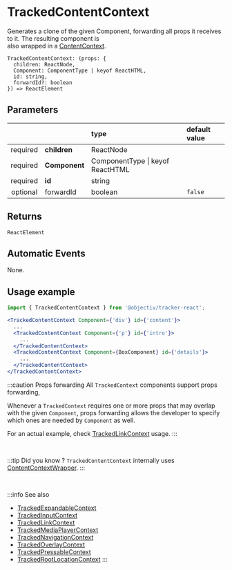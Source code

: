 # TrackedContentContext

Generates a clone of the given Component, forwarding all props it receives to it. The resulting component is  
also wrapped in a [ContentContext](/taxonomy/reference/location-contexts/ContentContext.md).

```tsx
TrackedContentContext: (props: {
  children: ReactNode,
  Component: ComponentType | keyof ReactHTML,
  id: string,
  forwardId?: boolean
}) => ReactElement
```

## Parameters
|          |               | type                                 | default value |
|:--------:|:--------------|:-------------------------------------|:--------------|
| required | **children**  | ReactNode                            |               |
| required | **Component** | ComponentType &vert; keyof ReactHTML |               |
| required | **id**        | string                               |               |
| optional | forwardId     | boolean                              | `false`       |

## Returns
`ReactElement`

## Automatic Events
None.

## Usage example

```jsx
import { TrackedContentContext } from '@objectiv/tracker-react';
```

```jsx
<TrackedContentContext Component={'div'} id={'content'}>
  ...
  <TrackedContentContext Component={'p'} id={'intro'}>
    ...
  </TrackedContentContext>
  <TrackedContentContext Component={BoxComponent} id={'details'}>
    ...
  </TrackedContentContext>
</TrackedContentContext>
```

:::caution Props forwarding
All `TrackedContext` components support props forwarding, 

Whenever a `TrackedContext` requires one or more props that may overlap with the given `Component`, props forwarding allows the
developer to specify which ones are needed by `Component` as well.

For an actual example, check [TrackedLinkContext](/tracking/react/api-reference/trackedContexts/TrackedLinkContext.md#components) usage.
:::

<br />

:::tip Did you know ?
`TrackedContentContext` internally uses [ContentContextWrapper](/tracking/react/api-reference/locationWrappers/ContentContextWrapper.md).
:::

<br />

:::info See also
- [TrackedExpandableContext](/tracking/react/api-reference/trackedContexts/TrackedExpandableContext.md)
- [TrackedInputContext](/tracking/react/api-reference/trackedContexts/TrackedInputContext.md)
- [TrackedLinkContext](/tracking/react/api-reference/trackedContexts/TrackedLinkContext.md)
- [TrackedMediaPlayerContext](/tracking/react/api-reference/trackedContexts/TrackedMediaPlayerContext.md)
- [TrackedNavigationContext](/tracking/react/api-reference/trackedContexts/TrackedNavigationContext.md)
- [TrackedOverlayContext](/tracking/react/api-reference/trackedContexts/TrackedOverlayContext.md)
- [TrackedPressableContext](/tracking/react/api-reference/trackedContexts/TrackedPressableContext.md)
- [TrackedRootLocationContext](/tracking/react/api-reference/trackedContexts/TrackedRootLocationContext.md)
:::
